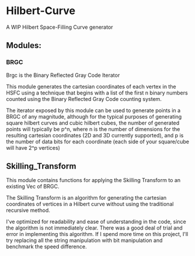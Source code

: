 # Hilbert-Curve

A WIP Hilbert Space-Filling Curve generator

## Modules:

### BRGC

Brgc is the Binary Reflected Gray Code Iterator

This module generates the cartesian coordinates of each vertex in the
HSFC using a technique that begins with a list of the first n binary
numbers counted using the Binary Reflected Gray Code counting system.

The iterator exposed by this module can be used to generate
points in a BRGC of any magnitude, although for the typical purposes
of generating square hilbert curves and cubic hilbert cubes, the number
of generated points will typically be p^n, where n is the number of dimensions
for the resulting cartesian coordinates (2D and 3D currently supported), and p
is the number of data bits for each coordinate (each side of your square/cube
will have 2^p vertices)

## Skilling_Transform

This module contains functions for applying the Skilling Transform to an existing
Vec<u32> of BRGC.

The Skilling Transform is an algorithm for generating the cartesian coordinates of
vertices in a Hilbert curve without using the traditional recursive method.

I've optimized for readability and ease of understanding in the code,
since the algorithm is not immediately clear. There was a good deal of trial
and error in implementing this algorithm. If I spend more time on this project,
I'll try replacing all the string manipulation with bit manipulation and benchmark
the speed difference.
